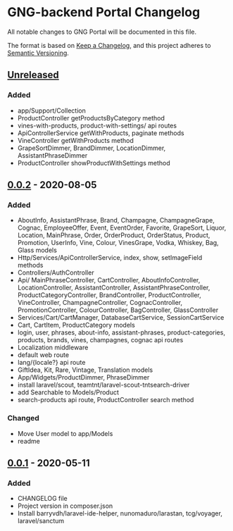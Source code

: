 # GNG-backend Portal Changelog
All notable changes to GNG Portal will be documented in this file.

The format is based on [Keep a Changelog](https://keepachangelog.com/en/1.0.0/),
and this project adheres to [Semantic Versioning](https://semver.org/spec/v2.0.0.html).

## [Unreleased]
### Added
- app/Support/Collection
- ProductController getProductsByCategory method
- vines-with-products, product-with-settings/ api routes
- ApiControllerService getWithProducts, paginate methods
- VineController getWithProducts method
- GrapeSortDimmer, BrandDimmer, LocationDimmer, AssistantPhraseDimmer
- ProductController showProductWithSettings method

## [0.0.2] - 2020-08-05
### Added
- AboutInfo, AssistantPhrase, Brand, Champagne, ChampagneGrape, Cognac, 
EmployeeOffer, Event, EventOrder, Favorite, GrapeSort, Liquor, Location, MainPhrase, Order, 
OrderProduct, OrderStatus, Product, Promotion, UserInfo, Vine, Colour, VinesGrape, Vodka, Whiskey, Bag, Glass models
- Http/Services/ApiControllerService, index, show, setImageField methods
- Controllers/AuthController
- Api/ MainPhraseController, CartController, AboutInfoController, LocationController, 
AssistantController, AssistantPhraseController, ProductCategoryController, BrandController, ProductController, VineController,
ChampagneController, CognacController, PromotionController, ColourController, BagController, GlassController
- Services/Cart/CartManager, DatabaseCartService, SessionCartService
- Cart, CartItem, ProductCategory models
- login, user, phrases, about-info, assistant-phrases, product-categories, products, brands, vines, champagnes, cognac api routes
- Localization middleware
- default web route
- lang/{locale?} api route
- GiftIdea, Kit, Rare, Vintage, Translation models
- App/Widgets/ProductDimmer, PhraseDimmer
- install laravel/scout, teamtnt/laravel-scout-tntsearch-driver
- add Searchable to Models/Product
- search-products api route, ProductController search method

### Changed
- Move User model to app/Models
- readme

## [0.0.1] - 2020-05-11
### Added
- CHANGELOG file
- Project version in composer.json
- Install barryvdh/laravel-ide-helper, nunomaduro/larastan, tcg/voyager, laravel/sanctum

<!-- Linked versions -->
[Unreleased]: https://github.com/NikulinIlya/gng-backend/compare/0.0.2...HEAD
[0.0.2]: https://github.com/NikulinIlya/gng-backend/releases/tag/0.0.2
[0.0.1]: https://github.com/NikulinIlya/gng-backend/releases/tag/0.0.1
